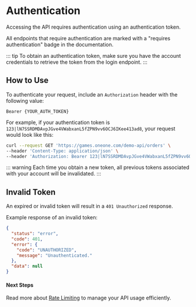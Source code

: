 # Authentication

Accessing the API requires authentication using an authentication token.

All endpoints that require authentication are marked with a "requires authentication" badge in the documentation.

::: tip
To obtain an authentication token, make sure you have the account credentials to retrieve the token from the login endpoint.
:::

## How to Use

To authenticate your request, include an `Authorization` header with the following value:

```plaintext
Bearer {YOUR_AUTH_TOKEN}
```

For example, if your authentication token is `123|lN7SSRDMDAvpJGve4VWabxanL5fZPN9vv6OCJ6IKee413ad8`, your request would look like this:

```bash
curl --request GET 'https://games.oneone.com/demo-api/orders' \
--header 'Content-Type: application/json' \
--header 'Authorization: Bearer 123|lN7SSRDMDAvpJGve4VWabxanL5fZPN9vv6OCJ6IKee413ad8' \
```

::: warning
Each time you obtain a new token, all previous tokens associated with your account will be invalidated.
:::

## Invalid Token

An expired or invalid token will result in a `401 Unauthorized` response.

Example response of an invalid token:

```json
{
  "status": "error",
  "code": 401,
  "error": {
    "code": "UNAUTHORIZED",
    "message": "Unauthenticated."
  },
  "data": null
}
```

#### Next Steps

Read more about [Rate Limiting](/guide/rate-limiting.md) to manage your API usage efficiently.
